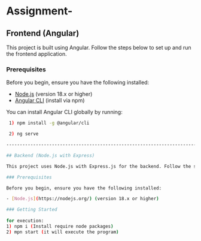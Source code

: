 # Assignment-

## Frontend (Angular)

This project is built using Angular. Follow the steps below to set up and run the frontend application.

### Prerequisites

Before you begin, ensure you have the following installed:

- [Node.js](https://nodejs.org/) (version 18.x or higher)
- [Angular CLI](https://angular.io/cli) (install via npm)

You can install Angular CLI globally by running:

```bash
 1) npm install -g @angular/cli

 2) ng serve

-------------------------------------------------------------------------

## Backend (Node.js with Express)

This project uses Node.js with Express.js for the backend. Follow the steps below to set up and run the backend application.

### Prerequisites

Before you begin, ensure you have the following installed:

- [Node.js](https://nodejs.org/) (version 18.x or higher)

### Getting Started
 
for execution:
1) npm i (Install require node packages)
2) mpn start (it will execute the program)


